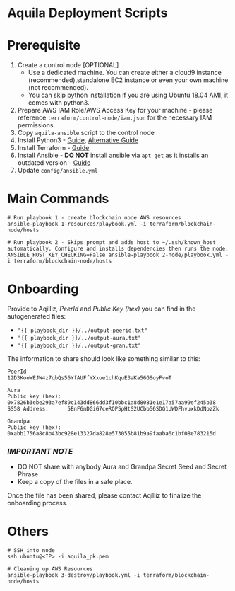 # Aquila Deployment Scripts

# Prerequisite
1. Create a control node [OPTIONAL]
   - Use a dedicated machine. You can create either a cloud9 instance (recommended),standalone EC2 instance or even your own machine (not recommended).
   - You can skip python installation if you are using Ubuntu 18.04 AMI, it comes with python3.
2. Prepare AWS IAM Role/AWS Access Key for your machine - please reference `terraform/control-node/iam.json` for the necessary IAM permissions. 
3. Copy `aquila-ansible` script to the control node
4. Install Python3 - [Guide](https://opensource.com/article/19/5/python-3-default-mac), [Alternative Guide](https://phoenixnap.com/kb/how-to-install-python-3-ubuntu)
5. Install Terraform - [Guide](https://learn.hashicorp.com/tutorials/terraform/install-cli)
6. Install Ansible - **DO NOT** install ansible via `apt-get` as it installs an outdated version - [Guide](https://docs.ansible.com/ansible/latest/installation_guide/intro_installation.html)
7. Update `config/ansible.yml`

# Main Commands
```
# Run playbook 1 - create blockchain node AWS resources
ansible-playbook 1-resources/playbook.yml -i terraform/blockchain-node/hosts

# Run playbook 2 - Skips prompt and adds host to ~/.ssh/known_host automatically. Configure and installs dependencies then runs the node.
ANSIBLE_HOST_KEY_CHECKING=False ansible-playbook 2-node/playbook.yml -i terraform/blockchain-node/hosts
```

# Onboarding
Provide to Aqilliz, *PeerId* and *Public Key (hex)* you can find in the autogenerated files:
- `"{{ playbook_dir }}/../output-peerid.txt"`
- `"{{ playbook_dir }}/../output-aura.txt"`
- `"{{ playbook_dir }}/../output-gran.txt"`

The information to share should look like something similar to this:

```
PeerId
12D3KooWEJW4z7qbQs56YfAUFfYXxoe1chKquE3aKa56GSoyFvoT

Aura
Public key (hex):  0x7826b3ebe293a7ef89c143dd866dd3f10bbc1a8d8081e1e17a57aa99ef245b38
SS58 Address:      5EnF6nDGiG7ceRQP5pHtS2UCbb56SDG1UWDFhvuxkDdNpzZk

Grandpa
Public key (hex):  0xabb1756a8c8b43bc928e13327da828e573055b81b9a9faaba6c1bf08e783215d
```

### _IMPORTANT NOTE_
- DO NOT share with anybody Aura and Grandpa Secret Seed and Secret Phrase
- Keep a copy of the files in a safe place.

Once the file has been shared, please contact Aqilliz to finalize the onboarding process.

# Others
```
# SSH into node
ssh ubuntu@<IP> -i aquila_pk.pem

# Cleaning up AWS Resources
ansible-playbook 3-destroy/playbook.yml -i terraform/blockchain-node/hosts
```
